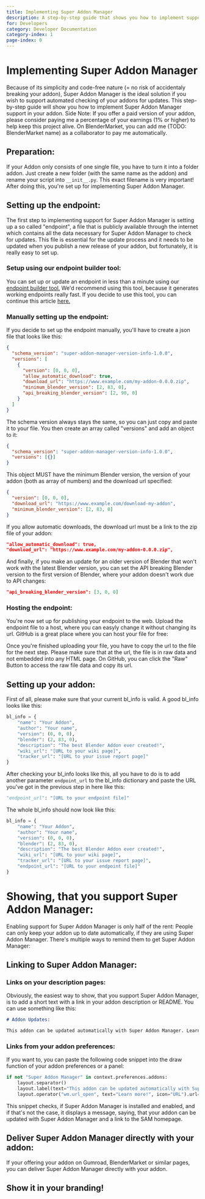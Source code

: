 ```yaml
---
title: Implementing Super Addon Manager
description: A step-by-step guide that shows you how to implement support for Super Addon Manager into your addon.
for: Developers
category: Developer Documentation
category-index: 1
page-index: 0
---
```


# Implementing Super Addon Manager

Because of its simplicity and code-free nature (= no risk of accidentaly breaking your addon), Super Addon Manager is the ideal solution if you wish to support automated checking of your addons for updates. This step-by-step guide will show you how to implement Super Addon Manager support in your addon. Side Note: If you offer a paid version of your addon, please consider paying me a percentage of your earnings (1% or higher) to help keep this project alive. On BlenderMarket, you can add me (TODO: BlenderMarket name) as a collaborator to pay me automatically.

## Preparation:

If your Addon only consists of one single file, you have to turn it into a folder addon. Just create a new folder (with the same name as the addon) and rename your script into `__init__.py`. This exact filename is very important! After doing this, you're set up for implementing Super Addon Manager.

## Setting up the endpoint:

The first step to implementing support for Super Addon Manager is setting up a so called "endpoint", a file that is publicly available through the internet which contains all the data necessary for Super Addon Manager to check for updates. This file is essential for the update process and it needs to be updated when you publish a new release of your addon, but fortunately, it is really easy to set up.

### Setup using our endpoint builder tool:

You can set up or update an endpoint in less than a minute using our [endpoint builder tool.](/endpoint-builder) We'd recommend using this tool, because it generates working endpoints really fast. If you decide to use this tool, you can continue this article [here.](#hosting-the-endpoint)

### Manually setting up the endpoint:

If you decide to set up the endpoint manually, you'll have to create a json file that looks like this:

```json
{
  "schema_version": "super-addon-manager-version-info-1.0.0",
  "versions": [
    {
      "version": [0, 0, 0],
      "allow_automatic_download": true,
      "download_url": "https://www.example.com/my-addon-0.0.0.zip",
      "minimum_blender_version": [2, 83, 0],
      "api_breaking_blender_version": [2, 90, 0]
    }
  ]
}
```

The schema version always stays the same, so you can just copy and paste it to your file. You then create an array called "versions" and add an object to it:

```json
{
  "schema_version": "super-addon-manager-version-info-1.0.0",
  "versions": [{}]
}
```

This object MUST have the minimum Blender version, the version of your addon (both as array of numbers) and the download url specified:

```json
{
  "version": [0, 0, 0],
  "download_url": "https://www.example.com/download-my-addon",
  "minimum_blender_version": [2, 83, 0]
}
```

If you allow automatic downloads, the download url must be a link to the zip file of your addon:

```json
"allow_automatic_download": true,
"download_url": "https://www.example.com/my-addon-0.0.0.zip",
```

And finally, if you make an update for an older version of Blender that won't work with the latest Blender version, you can set the API breaking Blender version to the first version of Blender, where your addon doesn't work due to API changes:

```json
"api_breaking_blender_version": [3, 0, 0]
```

### Hosting the endpoint:

You're now set up for publishing your endpoint to the web. Upload the endpoint file to a host, where you can easyly change it without changing its url. GitHub is a great place where you can host your file for free:

<!-- TODO: Add a description on hosting an endpoint on GitHub -->

Once you're finished uploading your file, you have to copy the url to the file for the next step. Please make sure that at the url, the file is in raw data and not embedded into any HTML page. On GitHub, you can click the "Raw" Button to access the raw file data and copy its url.

## Setting up your addon:

First of all, please make sure that your current bl_info is valid. A good bl_info looks like this:

```python
bl_info = {
    "name": "Your Addon",
    "author": "Your name",
    "version": (0, 0, 0),
    "blender": (2, 83, 0),
    "description": "The best Blender Addon ever created!",
    "wiki_url": "[URL to your wiki page]",
    "tracker_url": "[URL to your issue report page]"
}
```

After checking your bl_info looks like this, all you have to do is to add another parameter `endpoint_url` to the bl_info dictionary and paste the URL you've got in the previous step in here like this:

```python
"endpoint_url": "[URL to your endpoint file]"
```

The whole bl_info should now look like this:

```python
bl_info = {
    "name": "Your Addon",
    "author": "Your name",
    "version": (0, 0, 0),
    "blender": (2, 83, 0),
    "description": "The best Blender Addon ever created!",
    "wiki_url": "[URL to your wiki page]",
    "tracker_url": "[URL to your issue report page]",
    "endpoint_url": "[URL to your endpoint file]"
}
```

<div class="container">
<div class="row mt-3">

# Showing, that you support Super Addon Manager:

Enabling support for Super Addon Manager is only half of the rent: People can only keep your addon up to date automatically, if they are using Super Addon Manager. There's multiple ways to remind them to get Super Addon Manager:

## Linking to Super Addon Manager:

### Links on your description pages:

Obviously, the easiest way to show, that you support Super Addon Manager, is to add a short text with a link in your addon description or README. You can use something like this:

```markdown
# Addon Updates:

This addon can be updated automatically with Super Addon Manager. Learn more on their site: https//TODO
```

### Links from your addon preferences:

If you want to, you can paste the following code snippet into the draw function of your addon preferences or a panel:

```python
if not "Super Addon Manager" in context.preferences.addons:
    layout.separator()
    layout.label(text="This addon can be updated automatically with Super Addon Manager.")
    layout.operator("wm.url_open", text="Learn more!", icon="URL").url="https//TODO"
```

This snippet checks, if Super Addon Manager is installed and enabled, and if that's not the case, it displays a message, saying, that your addon can be updated with Super Addon Manager and a link to the SAM homepage.

## Deliver Super Addon Manager directly with your addon:

If your offering your addon on Gumroad, BlenderMarket or similar pages, you can deliver Super Addon Manager directly with your addon.

## Show it in your branding!

<!-- TODO: Text here. -->
